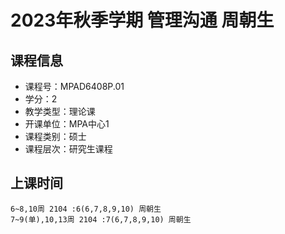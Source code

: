 # 2023年秋季学期 管理沟通 周朝生






## 课程信息

- 课程号：MPAD6408P.01
- 学分：2
- 教学类型：理论课
- 开课单位：MPA中心1
- 课程类别：硕士
- 课程层次：研究生课程

## 上课时间

```
6~8,10周 2104 :6(6,7,8,9,10) 周朝生
7~9(单),10,13周 2104 :7(6,7,8,9,10) 周朝生
```

